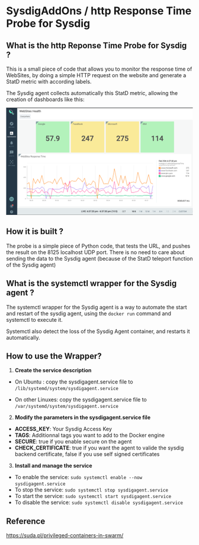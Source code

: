 # SysdigAddOns / http Response Time Probe for Sysdig

## What is the http Reponse Time Probe for Sysdig ?

This is a small piece of code that allows you to monitor the response time of WebSites, by doing a simple HTTP request on the website and generate a StatD metric with according labels.

The Sysdig agent collects automatically this StatD metric, allowing the creation of dashboards like this:
    
![Dashboard](images/dashboard.png)

## How it is built ?

The probe is a simple piece of Python code, that tests the URL, and pushes the result on the 8125 localhost UDP port. There is no need to care about sending the data to the Sysdig agent (because of the StatD teleport function of the Sysdig agent)

## What is the systemctl wrapper for the Sysdig agent ?

The systemctl wrapper for the Sysdig agent is a way to automate the start and restart of the sysdig agent, using the ```docker run``` command and systemctl to execute it.

Systemctl also detect the loss of the Sysdig Agent container, and restarts it automatically.

## How to use the Wrapper?

1) **Create the service description**

- On Ubuntu : copy the sysdigagent.service file to ```/lib/systemd/system/sysdigagent.service```

- On other Linuxes: copy the sysdigagent.service file to ```/var/systemd/system/sysdigagent.service```

2) **Modify the parameters in the sysdigagent.service file**

- **ACCESS_KEY**: Your Sysdig Access Key
- **TAGS**: Additionnal tags you want to add to the Docker engine
- **SECURE**: true if you enable secure on the agent
- **CHECK_CERTIFICATE**: true if you want the agent to valide the sysdig backend certificate, false if you use self signed certificates

3) **Install and manage the service**

- To enable the service: ```sudo systemctl enable --now sysdigagent.service```
- To stop the service: ```sudo systemctl stop sysdigagent.service```
- To start the service: ```sudo systemctl start sysdigagent.service```
- To disable the service: ```sudo systemctl disable sysdigagent.service```

## Reference

https://suda.pl/privileged-containers-in-swarm/
